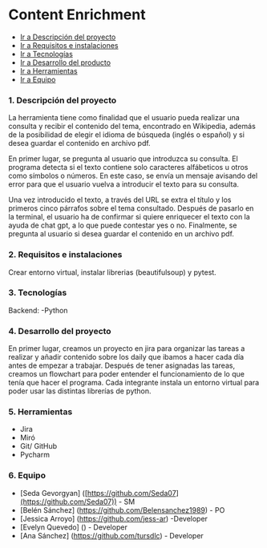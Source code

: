 
# Content Enrichment

- [Ir a Descripción del proyecto](#1-descripción-del-proyecto)
- [Ir a Requisitos e instalaciones](#2-requisitos-e-instalaciones)
- [Ir a Tecnologías](#3-tecnologias-y-dependencias)
- [Ir a Desarrollo del producto](#4-desarrollo-del-proyecto)
- [Ir a Herramientas](#5-herramientas)
- [Ir a Equipo](#6-equipo)

### 1. Descripción del proyecto

La herramienta tiene como finalidad que el usuario pueda realizar una consulta y recibir el contenido del tema, encontrado en Wikipedia, además de la posibilidad de elegir el idioma de búsqueda (inglés o español) y si desea guardar el contenido en archivo pdf.

En primer lugar, se pregunta al usuario que introduzca su consulta. El programa detecta si el texto contiene solo caracteres alfábeticos u otros como símbolos o números. En este caso, se envía un mensaje avisando del error para que el usuario vuelva a introducir el texto para su consulta.

Una vez introducido el texto, a través del URL se extra el título y los primeros cinco párrafos sobre el tema consultado. Después de pasarlo en la terminal, el usuario ha de confirmar si quiere enriquecer el texto con la ayuda de chat gpt, a lo que puede contestar yes o no. Finalmente, se pregunta al usuario si desea guardar el contenido en un archivo pdf.

### 2. Requisitos e instalaciones 

Crear entorno virtual, instalar librerias (beautifulsoup) y pytest.

### 3. Tecnologías 

Backend:
-Python

### 4. Desarrollo del proyecto

En primer lugar, creamos un proyecto en jira para organizar las tareas a realizar y añadir contenido sobre los daily que ibamos a hacer cada día antes de empezar a trabajar. Después de tener asignadas las tareas, creamos un flowchart para poder entender el funcionamiento de lo que tenía que hacer el programa. Cada integrante instala un entorno virtual para poder usar las distintas librerías de python.

### 5. Herramientas

- Jira
- Miró
- Git/ GitHub
- Pycharm

### 6. Equipo

- [Seda Gevorgyan] ([https://github.com/Seda07](https://github.com/Seda07)) - SM
- [Belén Sánchez] (https://github.com/Belensanchez1989) - PO
- [Jessica Arroyo] (https://github.com/jess-ar) -Developer
- [Evelyn Quevedo] () - Developer 
- [Ana Sánchez] (https://github.com/tursdlc) - Developer




